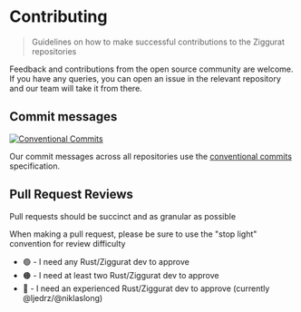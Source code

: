 # Contributing
> Guidelines on how to make successful contributions to the Ziggurat repositories

Feedback and contributions from the open source community are welcome. If you have any queries, you can open an issue in the relevant repository and our team will take it from there.

## Commit messages
[![Conventional Commits](https://img.shields.io/badge/Conventional%20Commits-1.0.0-%23FE5196?logo=conventionalcommits&logoColor=white)](https://conventionalcommits.org)

Our commit messages across all repositories use the [conventional commits] specification.

[conventional commits]: https://www.conventionalcommits.org/en/v1.0.0/

## Pull Request Reviews

Pull requests should be succinct and as granular as possible

When making a pull request, please be sure to use the "stop light" convention for review difficulty

- 🟢 - I need any Rust/Ziggurat dev to approve
- 🟠  - I need at least two Rust/Ziggurat dev to approve
- 🔴  - I need an experienced Rust/Ziggurat dev to approve (currently @ljedrz/@niklaslong)
